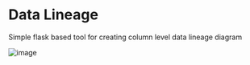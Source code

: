 # Data Lineage
Simple flask based tool for creating column level data lineage diagram

![image](https://github.com/user-attachments/assets/73840b64-291f-4158-93c9-d8ac353c2390)

